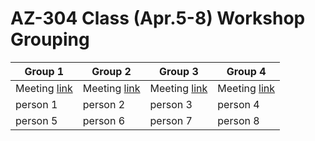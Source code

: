 # AZ-304 Class (Apr.5-8) Workshop Grouping

| Group 1 | Group 2 | Group 3 | Group 4 |
| --- | --- | --- | --- |
| Meeting [link](https://github.com) | Meeting [link](https://github.com) | Meeting [link](https://github.com) | Meeting [link](https://github.com) |
| person 1 | person 2 | person 3 | person 4 |
| person 5 | person 6 | person 7 | person 8 |

